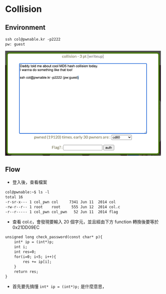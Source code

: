 # Collision
## Environment
```
ssh col@pwnable.kr -p2222
pw: guest
```
![](./question.png)

## Flow
* 登入後，查看檔案 
```
col@pwnable:~$ ls -l
total 16
-r-sr-x--- 1 col_pwn col     7341 Jun 11  2014 col
-rw-r--r-- 1 root    root     555 Jun 12  2014 col.c
-r--r----- 1 col_pwn col_pwn   52 Jun 11  2014 flag
```
* 查看 col.c，會發現要輸入 20 個字元，並且經由下方 function 轉換後要等於 0x21DD09EC
```
unsigned long check_password(const char* p){
	int* ip = (int*)p;
	int i;
	int res=0;
	for(i=0; i<5; i++){
		res += ip[i];
	}
	return res;
}
``` 
* 首先要先搞懂 `int* ip = (int*)p;` 是什麼意思，
